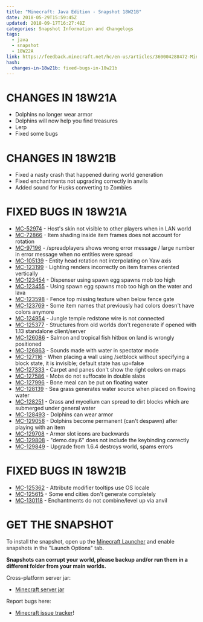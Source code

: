 ```yaml
---
title: "Minecraft: Java Edition - Snapshot 18W21B"
date: 2018-05-29T15:59:45Z
updated: 2018-09-17T16:27:48Z
categories: Snapshot Information and Changelogs
tags:
  - java
  - snapshot
  - 18W22A
link: https://feedback.minecraft.net/hc/en-us/articles/360004288472-Minecraft-Java-Edition-Snapshot-18W21B
hash:
  changes-in-18w21b: fixed-bugs-in-18w21b
---
```


# CHANGES IN 18W21A

- Dolphins no longer wear armor
- Dolphins will now help you find treasures
- Lerp
- Fixed some bugs

# CHANGES IN 18W21B

- Fixed a nasty crash that happened during world generation
- Fixed enchantments not upgrading correctly in anvils
- Added sound for Husks converting to Zombies

# FIXED BUGS IN 18W21A

- [MC-52974](https://bugs.mojang.com/browse/MC-52974) - Host's skin not visible to other players when in LAN world
- [MC-72866](https://bugs.mojang.com/browse/MC-72866) - Item shading inside item frames does not account for rotation
- [MC-97196](https://bugs.mojang.com/browse/MC-97196) - /spreadplayers shows wrong error message / large number in error message when no entities were spread
- [MC-105139](https://bugs.mojang.com/browse/MC-105139) - Entity head rotation not interpolating on Yaw axis
- [MC-123199](https://bugs.mojang.com/browse/MC-123199) - Lighting renders incorrectly on item frames oriented vertically
- [MC-123454](https://bugs.mojang.com/browse/MC-123454) - Dispenser using spawn egg spawns mob too high
- [MC-123455](https://bugs.mojang.com/browse/MC-123455) - Using spawn egg spawns mob too high on the water and lava
- [MC-123598](https://bugs.mojang.com/browse/MC-123598) - Fence top missing texture when below fence gate
- [MC-123769](https://bugs.mojang.com/browse/MC-123769) - Some item names that previously had colors doesn't have colors anymore
- [MC-124954](https://bugs.mojang.com/browse/MC-124954) - Jungle temple redstone wire is not connected
- [MC-125377](https://bugs.mojang.com/browse/MC-125377) - Structures from old worlds don't regenerate if opened with 1.13 standalone client/server
- [MC-126086](https://bugs.mojang.com/browse/MC-126086) - Salmon and tropical fish hitbox on land is wrongly positioned
- [MC-126863](https://bugs.mojang.com/browse/MC-126863) - Sounds made with water in spectator mode
- [MC-127116](https://bugs.mojang.com/browse/MC-127116) - When placing a wall using /setblock without specifying a block state, it is invisible; default state has up=false
- [MC-127333](https://bugs.mojang.com/browse/MC-127333) - Carpet and panes don't show the right colors on maps
- [MC-127586](https://bugs.mojang.com/browse/MC-127586) - Mobs do not suffocate in double slabs
- [MC-127996](https://bugs.mojang.com/browse/MC-127996) - Bone meal can be put on floating water
- [MC-128139](https://bugs.mojang.com/browse/MC-128139) - Sea grass generates water source when placed on flowing water
- [MC-128251](https://bugs.mojang.com/browse/MC-128251) - Grass and mycelium can spread to dirt blocks which are submerged under general water
- [MC-128493](https://bugs.mojang.com/browse/MC-128493) - Dolphins can wear armor
- [MC-129058](https://bugs.mojang.com/browse/MC-129058) - Dolphins become permanent (can't despawn) after playing with an item
- [MC-129708](https://bugs.mojang.com/browse/MC-129708) - Armor slot icons are backwards
- [MC-129808](https://bugs.mojang.com/browse/MC-129808) - "demo.day.6" does not include the keybinding correctly
- [MC-129849](https://bugs.mojang.com/browse/MC-129849) - Upgrade from 1.6.4 destroys world, spams errors

# FIXED BUGS IN 18W21B

- [MC-125362](https://bugs.mojang.com/browse/MC-125362) - Attribute modifier tooltips use OS locale
- [MC-125615](https://bugs.mojang.com/browse/MC-125615) - Some end cities don't generate completely
- [MC-130118](https://bugs.mojang.com/browse/MC-130118) - Enchantments do not combine/level up via anvil

# GET THE SNAPSHOT

To install the snapshot, open up the [Minecraft Launcher](https://minecraft.net/download) and enable snapshots in the "Launch Options" tab.

**Snapshots can corrupt your world, please backup and/or run them in a different folder from your main worlds.**

Cross-platform server jar:

- [Minecraft server jar](https://launcher.mojang.com/mc/game/18w21b/server/df8cc7cfa4c2d24f31f5997a102f1d6411f038d0/server.jar)

Report bugs here:

- [Minecraft issue tracker](https://bugs.mojang.com/browse/MC)!
